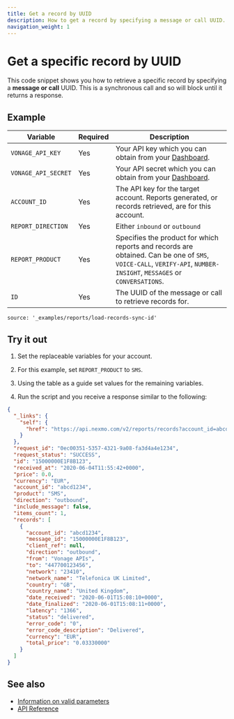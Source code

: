```yaml
---
title: Get a record by UUID
description: How to get a record by specifying a message or call UUID.
navigation_weight: 1
---
```


# Get a specific record by UUID

This code snippet shows you how to retrieve a specific record by specifying a **message or call** UUID. This is a synchronous call and so will block until it returns a response.

## Example

Variable | Required | Description
----|----|----
`VONAGE_API_KEY` | Yes | Your API key which you can obtain from your [Dashboard](https://dashboard.nexmo.com/sign-in).
`VONAGE_API_SECRET` | Yes | Your API secret which you can obtain from your [Dashboard](https://dashboard.nexmo.com/sign-in).
`ACCOUNT_ID` | Yes | The API key for the target account. Reports generated, or records retrieved, are for this account.
`REPORT_DIRECTION` | Yes | Either `inbound` or `outbound`
`REPORT_PRODUCT` | Yes | Specifies the product for which reports and records are obtained. Can be one of `SMS`, `VOICE-CALL`, `VERIFY-API`, `NUMBER-INSIGHT`, `MESSAGES` or `CONVERSATIONS`.
`ID` | Yes | The UUID of the message or call to retrieve records for.

```code_snippets
source: '_examples/reports/load-records-sync-id'
```

## Try it out

1. Set the replaceable variables for your account.  

2. For this example, set `REPORT_PRODUCT` to `SMS`.

3. Using the table as a guide set values for the remaining variables.

4. Run the script and you receive a response similar to the following:

```json
{
  "_links": {
    "self": {
      "href": "https://api.nexmo.com/v2/reports/records?account_id=abcd1234&product=SMS&direction=outbound&id=15000000E1F8B123"
    }
  },
  "request_id": "0ec00351-5357-4321-9a08-fa3d4a4e1234",
  "request_status": "SUCCESS",
  "id": "15000000E1F8B123",
  "received_at": "2020-06-04T11:55:42+0000",
  "price": 0.0,
  "currency": "EUR",
  "account_id": "abcd1234",
  "product": "SMS",
  "direction": "outbound",
  "include_message": false,
  "items_count": 1,
  "records": [
    {
      "account_id": "abcd1234",
      "message_id": "15000000E1F8B123",
      "client_ref": null,
      "direction": "outbound",
      "from": "Vonage APIs",
      "to": "447700123456",
      "network": "23410",
      "network_name": "Telefonica UK Limited",
      "country": "GB",
      "country_name": "United Kingdom",
      "date_received": "2020-06-01T15:08:10+0000",
      "date_finalized": "2020-06-01T15:08:11+0000",
      "latency": "1366",
      "status": "delivered",
      "error_code": "0",
      "error_code_description": "Delivered",
      "currency": "EUR",
      "total_price": "0.03330000"
    }
  ]
}
```

## See also

* [Information on valid parameters](/reports/code-snippets/before-you-begin#parameters)
* [API Reference](/api/reports)
